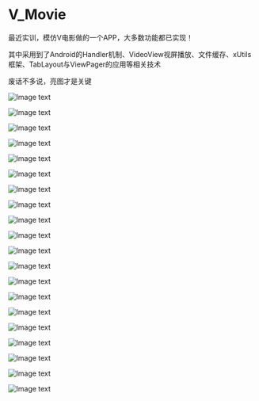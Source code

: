 # V_Movie
最近实训，模仿V电影做的一个APP，大多数功能都已实现！

其中采用到了Android的Handler机制、VideoView视屏播放、文件缓存、xUtils框架、TabLayout与ViewPager的应用等相关技术

废话不多说，亮图才是关键

![Image text](https://github.com/Leezps/V_Movie/blob/master/Image/Image_1.jpg)

![Image text](https://github.com/Leezps/V_Movie/blob/master/Image/Image_2.jpg)

![Image text](https://github.com/Leezps/V_Movie/blob/master/Image/Image_3.jpg)

![Image text](https://github.com/Leezps/V_Movie/blob/master/Image/Image_4.jpg)

![Image text](https://github.com/Leezps/V_Movie/blob/master/Image/Image_5.jpg)

![Image text](https://github.com/Leezps/V_Movie/blob/master/Image/Image_6.jpg)

![Image text](https://github.com/Leezps/V_Movie/blob/master/Image/Image_7.jpg)

![Image text](https://github.com/Leezps/V_Movie/blob/master/Image/Image_8.jpg)

![Image text](https://github.com/Leezps/V_Movie/blob/master/Image/Image_9.jpg)

![Image text](https://github.com/Leezps/V_Movie/blob/master/Image/Image_10.jpg)

![Image text](https://github.com/Leezps/V_Movie/blob/master/Image/Image_11.jpg)

![Image text](https://github.com/Leezps/V_Movie/blob/master/Image/Image_12.jpg)

![Image text](https://github.com/Leezps/V_Movie/blob/master/Image/Image_13.jpg)

![Image text](https://github.com/Leezps/V_Movie/blob/master/Image/Image_14.jpg)

![Image text](https://github.com/Leezps/V_Movie/blob/master/Image/Image_15.jpg)

![Image text](https://github.com/Leezps/V_Movie/blob/master/Image/Image_16.jpg)

![Image text](https://github.com/Leezps/V_Movie/blob/master/Image/Image_17.jpg)

![Image text](https://github.com/Leezps/V_Movie/blob/master/Image/Image_18.jpg)

![Image text](https://github.com/Leezps/V_Movie/blob/master/Image/Image_19.jpg)

![Image text](https://github.com/Leezps/V_Movie/blob/master/Image/Image_20.jpg)
